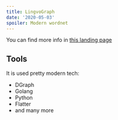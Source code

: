 ```yaml
---
title: LingvoGraph
date: '2020-05-03'
spoiler: Modern wordnet
---
```


You can find more info in [this landing page](/https://lingvograph.netlify.app/)

## Tools

It is used pretty modern tech:

- DGraph
- Golang
- Python
- Flatter
- and many more
